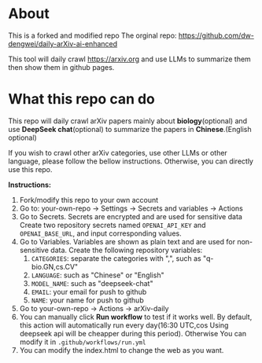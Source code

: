 # About
This is a forked and modified repo
The orginal repo: https://github.com/dw-dengwei/daily-arXiv-ai-enhanced

This tool will daily crawl https://arxiv.org and use LLMs to summarize them then show them in github pages.

# What this repo can do 
This repo will daily crawl arXiv papers mainly about **biology**(optional) and use **DeepSeek chat**(optional) to summarize the papers in **Chinese**.(English optional)

If you wish to crawl other arXiv categories, use other LLMs or other language, please follow the bellow instructions.
Otherwise, you can directly use this repo. 

**Instructions:**
1. Fork/modify this repo to your own account
2. Go to: your-own-repo -> Settings -> Secrets and variables -> Actions
3. Go to Secrets. Secrets are encrypted and are used for sensitive data
   Create two repository secrets named `OPENAI_API_KEY` and `OPENAI_BASE_URL`, and input corresponding values.
4. Go to Variables. Variables are shown as plain text and are used for non-sensitive data. Create the following repository variables:
   1. `CATEGORIES`: separate the categories with ",", such as "q-bio.GN,cs.CV"
   2. `LANGUAGE`: such as "Chinese" or "English"
   3. `MODEL_NAME`: such as "deepseek-chat"
   4. `EMAIL`: your email for push to github
   5. `NAME`: your name for push to github
5. Go to your-own-repo -> Actions -> arXiv-daily
6. You can manually click **Run workflow** to test if it works well. By default, this action will automatically run every day(16:30 UTC,cos Using deepseek api will be cheapper during this period). 
Otherwise You can modify it in `.github/workflows/run.yml`
7. You can modify the index.html to change the web as you want.
